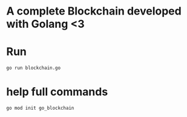 # A complete Blockchain developed with Golang <3

# Run
`go run blockchain.go`

# help full commands
`go mod init go_blockchain`
